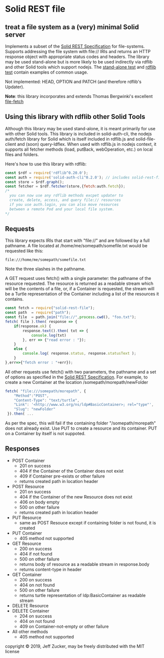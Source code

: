 # Solid REST file

## treat a file system as a (very) minimal Solid server

Implements a subset of the [Solid REST Specification](https://github.com/solid/solid-spec/blob/master/api-rest.md) for file-systems.  Supports
addressing the file system with file:// IRIs and returns an HTTP
response object with appropriate status codes and headers.  The library may be used stand-alone but is more likely to be used indirectly via rdflib and other Solid tools which support nodejs.  The [stand-alone test](./tests/test.js) and [rdflib test](./tests/rdflib.test.js) contain examples of common usage.

Not implemented: HEAD, OPTION and PATCH (and therefore rdflib's Updater).

**Note**: this library incorporates and extends Thomas Bergwinki's excellent [file-fetch](https://github.com/bergos/file-fetch)

## Using this library with rdflib other Solid Tools

Although this library may be used stand-alone, it is meant primarily for use with other Solid tools. This library is included in solid-auth-cli, the nodejs auth/fetch library for Solid which is itself included in rdflib.js and solid-file-client and (soon) query-ldflex. When used with rdflib.js in nodejs context, it supports all fetcher methods (load, putBack, webOperation, etc.) on local files and folders.

Here's how to use this library with  rdflib:

  ```javascript
  const $rdf = require('rdflib^0.20.0');
  const auth = require('solid-auth-cli^0.2.0'); // includes solid-rest-file
  const store = $rdf.graph();
  const fetcher = $rdf.fetcher(store,{fetch:auth.fetch});
  /*
    you can now use any rdflib methods excpet updater to 
    create, delete, access, and query file:// resources
    if you use auth.login, you can also move resources 
    between a remote Pod and your local file system.
  */
  ```

## Requests

This library expects IRIs that start with "file://" and are followed by
a full pathname. A file located at /home/me/somepath/somefile.txt
would be requested like this:

   ```
  file:///home/me/somepath/somefile.txt
   ```

Note the three slashes in the pathname.

A GET request uses fetch() with a single parameter: the pathname of the resource requested.  The resource is returned as a readable stream which will be the contents of a file, or, if a Container is requested, the stream will be a Turtle representation of the Container including a list of the resources it contains.

  ```javascript
  const fetch = require("solid-rest-file");
  const path  = require("path");
  const file  = path.join("file://",process.cwd(), "foo.txt");
  fetch( file ).then( response => {
      if(response.ok) {
          response.text().then( txt => {
              console.log(txt)
          }, err => {"read error : "});
      }
      else {
          console.log( response.status, response.statusText );
      }
  },err=>{"fetch error : "+err});
  ```

All other requests use fetch() with two parameters, the pathname and a set of options as specified in the [Solid REST Specification](https://github.com/solid/solid-spec/blob/master/api-rest.md).  For example, to create a new Container at the location /somepath/morepath/newFolder

  ```javascript
  fetch( "file:///somepath/morepath", {
      "Method":"POST",
      "Content-Type": "text/turtle",
      "Link": '<http://www.w3.org/ns/ldp#BasicContainer>; rel="type"',
      "Slug": "newFolder"
   }).then( ...

  ```
As per the spec, this will fail if the containing folder "/somepath/morepath" does not already exist.  Use PUT to create a resource and its container. PUT on a Container by itself is not suppoted.

## Responses

* POST Container
   * 201 on success
   * 404 if the Container of the Container does not exist
   * 409 if Container pre-exists or other failure
   * returns created path in location header
* POST Resource
   * 201 on success
   * 404 if the Container of the new Resource does not exist
   * 406 on body empty
   * 500 on other failure
   * returns created path in location header
* PUT Resource
   * same as POST Resouce except if containing folder is not found, it is created
* PUT Container
   * 405 method not supported
* GET Resource
   * 200 on success
   * 404 if not found
   * 500 on other failure
   * returns body of resource as a readable stream in response.body
   * returns content-type in header
* GET Container
   * 200 on success
   * 404 on not found
   * 500 on other failure
   * returns turtle representation of ldp:BasicContainer as readable stream
* DELETE Resource
* DELETE Container
   * 204 on success
   * 404 on not found
   * 409 on Container-not-empty or other failure
* All other methods
   * 405 method not supported

copyright &copy; 2019, Jeff Zucker, may be freely distributed with the MIT license